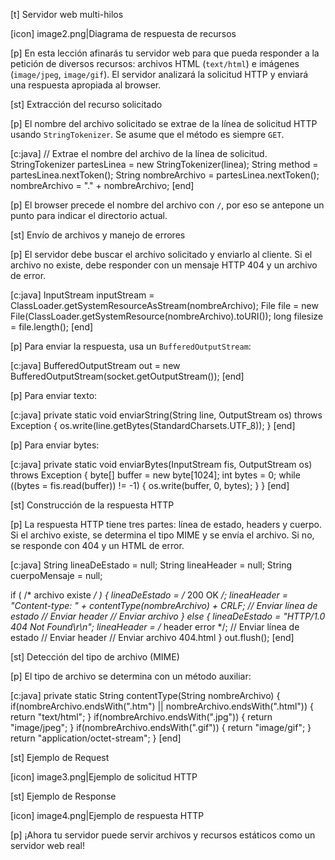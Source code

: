 [t] Servidor web multi-hilos

[icon] image2.png|Diagrama de respuesta de recursos

[p]
En esta lección afinarás tu servidor web para que pueda responder a la petición de diversos recursos: archivos HTML (`text/html`) e imágenes (`image/jpeg`, `image/gif`). El servidor analizará la solicitud HTTP y enviará una respuesta apropiada al browser.

[st] Extracción del recurso solicitado

[p]
El nombre del archivo solicitado se extrae de la línea de solicitud HTTP usando `StringTokenizer`. Se asume que el método es siempre `GET`.

[c:java]
// Extrae el nombre del archivo de la línea de solicitud.
StringTokenizer partesLinea = new StringTokenizer(linea);
String method = partesLinea.nextToken();
String nombreArchivo = partesLinea.nextToken();
nombreArchivo = "." + nombreArchivo;
[end]

[p]
El browser precede el nombre del archivo con `/`, por eso se antepone un punto para indicar el directorio actual.

[st] Envío de archivos y manejo de errores

[p]
El servidor debe buscar el archivo solicitado y enviarlo al cliente. Si el archivo no existe, debe responder con un mensaje HTTP 404 y un archivo de error.

[c:java]
InputStream inputStream = ClassLoader.getSystemResourceAsStream(nombreArchivo);
File file = new File(ClassLoader.getSystemResource(nombreArchivo).toURI());
long filesize = file.length();
[end]

[p]
Para enviar la respuesta, usa un `BufferedOutputStream`:

[c:java]
BufferedOutputStream out = new BufferedOutputStream(socket.getOutputStream());
[end]

[p]
Para enviar texto:

[c:java]
private static void enviarString(String line, OutputStream os) throws Exception {
    os.write(line.getBytes(StandardCharsets.UTF_8));
}
[end]

[p]
Para enviar bytes:

[c:java]
private static void enviarBytes(InputStream fis, OutputStream os) throws Exception {
    byte[] buffer = new byte[1024];
    int bytes = 0;
    while ((bytes = fis.read(buffer)) != -1) {
        os.write(buffer, 0, bytes);
    }
}
[end]

[st] Construcción de la respuesta HTTP

[p]
La respuesta HTTP tiene tres partes: línea de estado, headers y cuerpo. Si el archivo existe, se determina el tipo MIME y se envía el archivo. Si no, se responde con 404 y un HTML de error.

[c:java]
String lineaDeEstado = null;
String lineaHeader = null;
String cuerpoMensaje = null;

if ( /* archivo existe */ ) {
    lineaDeEstado = /* 200 OK */; 
    lineaHeader = "Content-type: " + contentType(nombreArchivo) + CRLF;
    // Enviar línea de estado
    // Enviar header
    // Enviar archivo
} else {
    lineaDeEstado = "HTTP/1.0 404 Not Found\r\n";
    lineaHeader = /* header error */;
    // Enviar línea de estado
    // Enviar header
    // Enviar archivo 404.html
}
out.flush();
[end]

[st] Detección del tipo de archivo (MIME)

[p]
El tipo de archivo se determina con un método auxiliar:

[c:java]
private static String contentType(String nombreArchivo) {
    if(nombreArchivo.endsWith(".htm") || nombreArchivo.endsWith(".html")) {
        return "text/html";
    }
    if(nombreArchivo.endsWith(".jpg")) {
        return "image/jpeg";
    }
    if(nombreArchivo.endsWith(".gif")) {
        return "image/gif";
    }
    return "application/octet-stream";
}
[end]

[st] Ejemplo de Request

[icon] image3.png|Ejemplo de solicitud HTTP

[st] Ejemplo de Response

[icon] image4.png|Ejemplo de respuesta HTTP

[p]
¡Ahora tu servidor puede servir archivos y recursos estáticos como un servidor web real!






